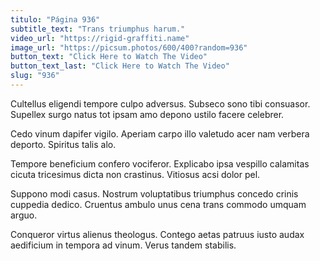 ```yaml
---
titulo: "Página 936"
subtitle_text: "Trans triumphus harum."
video_url: "https://rigid-graffiti.name"
image_url: "https://picsum.photos/600/400?random=936"
button_text: "Click Here to Watch The Video"
button_text_last: "Click Here to Watch The Video"
slug: "936"
---
```


Cultellus eligendi tempore culpo adversus. Subseco sono tibi consuasor. Supellex surgo natus tot ipsam amo depono ustilo facere celebrer.

Cedo vinum dapifer vigilo. Aperiam carpo illo valetudo acer nam verbera deporto. Spiritus talis alo.

Tempore beneficium confero vociferor. Explicabo ipsa vespillo calamitas cicuta tricesimus dicta non crastinus. Vitiosus acsi dolor pel.

Suppono modi casus. Nostrum voluptatibus triumphus concedo crinis cuppedia dedico. Cruentus ambulo unus cena trans commodo umquam arguo.

Conqueror virtus alienus theologus. Contego aetas patruus iusto audax aedificium in tempora ad vinum. Verus tandem stabilis.
